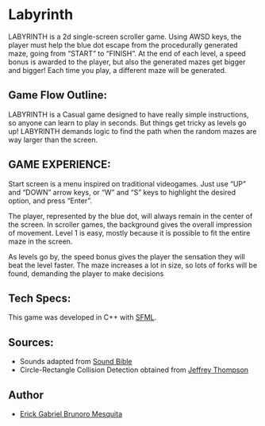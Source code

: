 # Labyrinth
LABYRINTH is a 2d single-screen scroller game. Using AWSD keys, the player must help the blue dot escape from the procedurally generated maze, going from “START” to “FINISH”. At the end of each level, a speed bonus is awarded to the player, but also the generated mazes get bigger and bigger! Each time you play, a different maze will be generated.

## Game Flow Outline:
LABYRINTH is a Casual game designed to have really simple instructions, so anyone can learn to play in seconds. But things get tricky as levels go up! LABYRINTH demands logic to find the path when the random mazes are way larger than the screen.

## GAME EXPERIENCE:
Start screen is a menu inspired on traditional videogames. Just use “UP” and “DOWN” arrow keys, or “W” and “S” keys to highlight the desired option, and press “Enter”.

The player, represented by the blue dot, will always remain in the center of the screen. In scroller games, the background gives the overall impression of movement. Level 1 is easy, mostly because it is possible to fit the entire maze in the screen.

As levels go by, the speed bonus gives the player the sensation they will beat the level faster. The maze increases a lot in size, so lots of forks will be found, demanding the player to make decisions

## Tech Specs:
This game was developed in C++ with [SFML](https://www.sfml-dev.org).

## Sources:
 - Sounds adapted from [Sound Bible](https://soundbible.com/)
 - Circle-Rectangle Collision Detection obtained from [Jeffrey Thompson](http://www.jeffreythompson.org/collision-detection/circle-rect.php)

## Author
 - [Erick Gabriel Brunoro Mesquita](https://www.linkedin.com/in/erick-brunoro-mesquita/)
